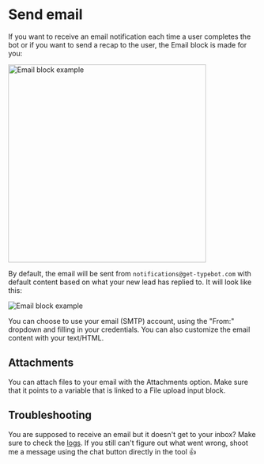 # Send email

If you want to receive an email notification each time a user completes the bot or if you want to send a recap to the user, the Email block is made for you:

<img
  src="/img/blocks/integrations/email.png"
  width="400"
  alt="Email block example"
/>

By default, the email will be sent from `notifications@get-typebot.com` with default content based on what your new lead has replied to. It will look like this:

<img
  src="/img/blocks/integrations/default-email.png"
  alt="Email block example"
/>

You can choose to use your email (SMTP) account, using the "From:" dropdown and filling in your credentials.
You can also customize the email content with your text/HTML.

## Attachments

You can attach files to your email with the Attachments option. Make sure that it points to a variable that is linked to a File upload input block.

## Troubleshooting

You are supposed to receive an email but it doesn't get to your inbox? Make sure to check the [logs](/editor/results). If you still can't figure out what went wrong, shoot me a message using the chat button directly in the tool 👍
